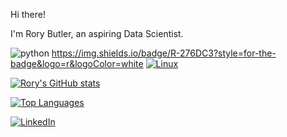 Hi there!

I'm Rory Butler, an aspiring Data Scientist.

![python](https://img.shields.io/badge/Python-3776AB?style=for-the-badge&logo=python&logoColor=white)
https://img.shields.io/badge/R-276DC3?style=for-the-badge&logo=r&logoColor=white
[![Linux](https://svgshare.com/i/Zhy.svg)](https://svgshare.com/i/Zhy.svg)

[![Rory's GitHub stats](https://github-readme-stats.vercel.app/api?username=rb2661&theme=tokyonight)](https://github.com/rb2661/github-readme-stats)

[![Top Languages](https://github-readme-stats.vercel.app/api/top-langs/?username=rb2661&theme=tokyonight)](https://github.com/rb2661/github-readme-stats)


<!-- Actual text -->

[![LinkedIn][1.1]][1] 

<!-- Icons -->
[1.1]: https://img.shields.io/badge/LinkedIn-0077B5?style=for-the-badge&logo=linkedin&logoColor=white

<!-- Links to your social media accounts -->
[1]: https://www.linkedin.com/in/rory-butler-410821a0/
